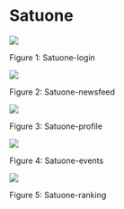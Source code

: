 # Satuone

![](images/satuone-login.jpg)

Figure 1: Satuone-login


![](images/satuone-newsfeed.jpg)

Figure 2: Satuone-newsfeed


![](images/satuone-profile.jpg)

Figure 3: Satuone-profile


![](images/satuone-events.jpg)

Figure 4: Satuone-events


![](images/satuone-ranking.jpg)

Figure 5: Satuone-ranking
